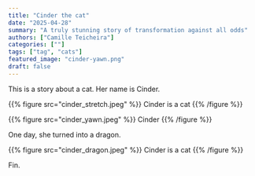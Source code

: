 ```yaml
---
title: "Cinder the cat"
date: "2025-04-28"
summary: "A truly stunning story of transformation against all odds"
authors: ["Camille Teicheira"]
categories: [""]
tags: ["tag", "cats"]
featured_image: "cinder-yawn.png"
draft: false
---
```


This is a story about a cat. Her name is Cinder.

{{% figure src="cinder_stretch.jpeg" %}}
Cinder is a cat
{{% /figure %}}

{{% figure src="cinder_yawn.jpeg" %}}
Cinder
{{% /figure %}}

One day, she turned into a dragon.

{{% figure src="cinder_dragon.jpeg" %}}
Cinder is a cat
{{% /figure %}}

Fin.